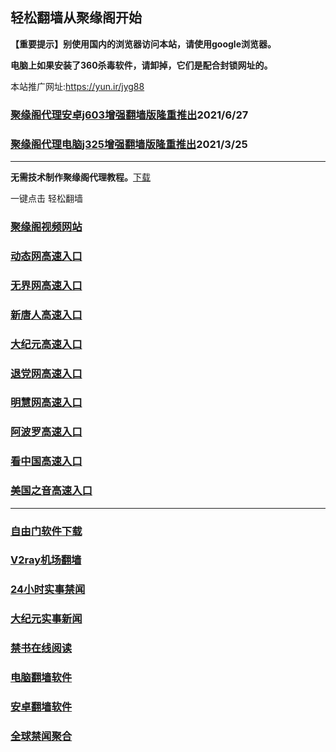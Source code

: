 ## 轻松翻墙从聚缘阁开始

**【重要提示】别使用国内的浏览器访问本站，请使用google浏览器。**

**电脑上如果安装了360杀毒软件，请卸掉，它们是配合封锁网址的。**

本站推广网址:https://yun.ir/jyg88

### [聚缘阁代理安卓j603增强翻墙版隆重推出](https://gitlab.com/juyuange/2/-/raw/master/j603.apk)2021/6/27

### [聚缘阁代理电脑j325增强翻墙版隆重推出](https://gitlab.com/juyuange/2/-/raw/master/j325dn.rar)2021/3/25

***



**无需技术制作聚缘阁代理教程。**[下载](https://gitlab.com/j25414/jyg/-/raw/master/jygdl.rar)

一键点击 轻松翻墙




### [聚缘阁视频网站](https://e3.uuuny.tk//)

### [动态网高速入口](https://88u.bfttu.tk/creee/y444p)

### [无界网高速入口](https://88u.bfttu.tk/acccuu/u12t)

### [新唐人高速入口](https://88u.bfttu.tk/yyyyk/u5t)

### [大纪元高速入口](https://88u.bfttu.tk/uuuuuy/d7t)

### [退党网高速入口](https://88u.bfttu.tk/xxee/d8t)

### [明慧网高速入口](https://88u.bfttu.tk/xxwww/d3e)

### [阿波罗高速入口](https://88u.bfttu.tk/xxoo/e13a)

### [看中国高速入口](https://88u.bfttu.tk/xtte/a11n)

### [美国之音高速入口](https://88u.bfttu.tk/cccyy/a18m)

***






### [自由门软件下载](https://git.io/skyfree)

### [V2ray机场翻墙](https://github.com/bannedbook/fanqiang/wiki/V2ray%E6%9C%BA%E5%9C%BA)

### [24小时实事禁闻](https://github.com/fyvn2199/djy/blob/master/gb/n24hr.md?dfh#1)

### [大纪元实事新闻](https://github.com/fyvn2199/djy/blob/master/gb/nsc413.md?dfh#1)

### [禁书在线阅读](https://github.com/txyzum203/djy/blob/master/gb/9p.md?flntdtv#1)

### [电脑翻墙软件](https://github.com/Alvin9999/new-pac/wiki)

### [安卓翻墙软件](https://git.io/afq)

### [全球禁闻聚合](https://github.com/gfw-breaker/banned-news1/blob/master/README.md)












